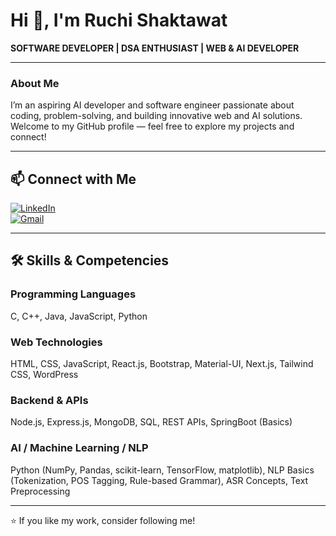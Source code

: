 # Hi 👋, I'm Ruchi Shaktawat

**SOFTWARE DEVELOPER | DSA ENTHUSIAST | WEB & AI DEVELOPER**

---

### About Me

I’m an aspiring AI developer and software engineer passionate about coding, problem-solving, and building innovative web and AI solutions. Welcome to my GitHub profile — feel free to explore my projects and connect!

---

## 📫 Connect with Me

[![LinkedIn](https://img.shields.io/badge/-LinkedIn-0A66C2?style=for-the-badge&logo=linkedin&logoColor=white)](https://linkedin.com/in/ruchi-shaktawat-3b321a303)  
[![Gmail](https://img.shields.io/badge/-Gmail-D14836?style=for-the-badge&logo=gmail&logoColor=white)](mailto:ruchishaktawat5@gmail.com)

---

## 🛠️ Skills & Competencies

### Programming Languages
C, C++, Java, JavaScript, Python

### Web Technologies
HTML, CSS, JavaScript, React.js, Bootstrap, Material-UI, Next.js, Tailwind CSS, WordPress

### Backend & APIs
Node.js, Express.js, MongoDB, SQL, REST APIs, SpringBoot (Basics)

### AI / Machine Learning / NLP
Python (NumPy, Pandas, scikit-learn, TensorFlow, matplotlib), NLP Basics (Tokenization, POS Tagging, Rule-based Grammar), ASR Concepts, Text Preprocessing

---

⭐ If you like my work, consider following me!

